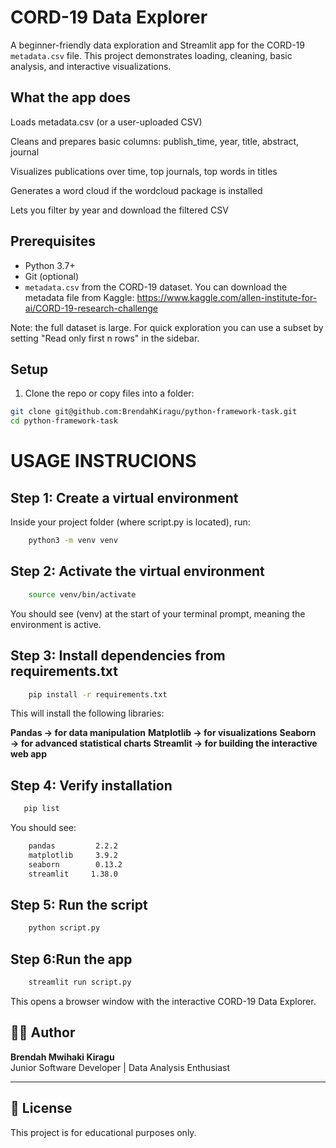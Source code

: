 # CORD-19 Data Explorer

A beginner-friendly data exploration and Streamlit app for the CORD-19 `metadata.csv` file. This project demonstrates loading, cleaning, basic analysis, and interactive visualizations.

## What the app does

Loads metadata.csv (or a user-uploaded CSV)

Cleans and prepares basic columns: publish_time, year, title, abstract, journal

Visualizes publications over time, top journals, top words in titles

Generates a word cloud if the wordcloud package is installed

Lets you filter by year and download the filtered CSV

## Prerequisites

- Python 3.7+
- Git (optional)
- `metadata.csv` from the CORD-19 dataset. You can download the metadata file from Kaggle:
  https://www.kaggle.com/allen-institute-for-ai/CORD-19-research-challenge

Note: the full dataset is large. For quick exploration you can use a subset by setting "Read only first n rows" in the sidebar.

## Setup

1. Clone the repo or copy files into a folder:

```bash
git clone git@github.com:BrendahKiragu/python-framework-task.git
cd python-framework-task
```

# USAGE INSTRUCIONS

## Step 1: Create a virtual environment

Inside your project folder (where script.py is located), run:
```bash
    python3 -m venv venv
```

## Step 2: Activate the virtual environment

```bash
    source venv/bin/activate
```

You should see (venv) at the start of your terminal prompt, meaning the environment is active.

## Step 3: Install dependencies from requirements.txt

```bash
    pip install -r requirements.txt
```
This will install the following libraries:

**Pandas → for data manipulation**
**Matplotlib → for visualizations**
**Seaborn → for advanced statistical charts**
**Streamlit → for building the interactive web app**

## Step 4: Verify installation

 ```bash
    pip list
```

You should see:
```bash
    pandas         2.2.2
    matplotlib     3.9.2
    seaborn        0.13.2
    streamlit     1.38.0
```

## Step 5: Run the script

```bash
    python script.py
```

## Step 6:Run the app

```bash
    streamlit run script.py
```

This opens a browser window with the interactive CORD-19 Data Explorer.

## 👩‍💻 Author

**Brendah Mwihaki Kiragu**  
Junior Software Developer | Data Analysis Enthusiast

---

## 📝 License

This project is for educational purposes only.

